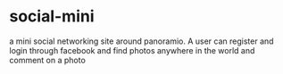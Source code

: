 social-mini
===========

a mini social networking site around panoramio. A user can register and login through facebook and find photos anywhere in the world and comment on a photo
